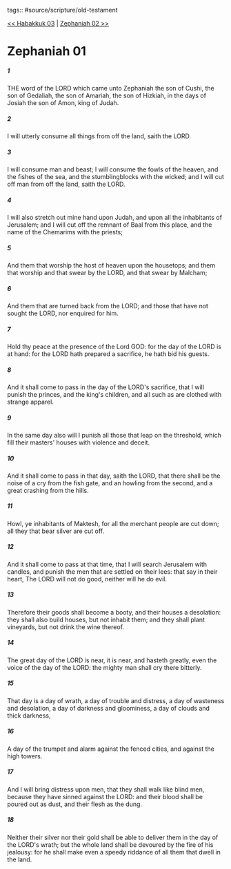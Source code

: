 tags:: #source/scripture/old-testament

[<< Habakkuk 03](/Old_Testament/35_Habakkuk/Habakkuk_03.md) | [Zephaniah 02 >>](/Old_Testament/36_Zephaniah/Zephaniah_02.md)

# Zephaniah 01

##### 1

THE word of the LORD which came unto Zephaniah the son of Cushi, the son of Gedaliah, the son of Amariah, the son of Hizkiah, in the days of Josiah the son of Amon, king of Judah.

##### 2

I will utterly consume all things from off the land, saith the LORD.

##### 3

I will consume man and beast; I will consume the fowls of the heaven, and the fishes of the sea, and the stumblingblocks with the wicked; and I will cut off man from off the land, saith the LORD.

##### 4

I will also stretch out mine hand upon Judah, and upon all the inhabitants of Jerusalem; and I will cut off the remnant of Baal from this place, and the name of the Chemarims with the priests;

##### 5

And them that worship the host of heaven upon the housetops; and them that worship and that swear by the LORD, and that swear by Malcham;

##### 6

And them that are turned back from the LORD; and those that have not sought the LORD, nor enquired for him.

##### 7

Hold thy peace at the presence of the Lord GOD: for the day of the LORD is at hand: for the LORD hath prepared a sacrifice, he hath bid his guests.

##### 8

And it shall come to pass in the day of the LORD's sacrifice, that I will punish the princes, and the king's children, and all such as are clothed with strange apparel.

##### 9

In the same day also will I punish all those that leap on the threshold, which fill their masters' houses with violence and deceit.

##### 10

And it shall come to pass in that day, saith the LORD, that there shall be the noise of a cry from the fish gate, and an howling from the second, and a great crashing from the hills.

##### 11

Howl, ye inhabitants of Maktesh, for all the merchant people are cut down; all they that bear silver are cut off.

##### 12

And it shall come to pass at that time, that I will search Jerusalem with candles, and punish the men that are settled on their lees: that say in their heart, The LORD will not do good, neither will he do evil.

##### 13

Therefore their goods shall become a booty, and their houses a desolation: they shall also build houses, but not inhabit them; and they shall plant vineyards, but not drink the wine thereof.

##### 14

The great day of the LORD is near, it is near, and hasteth greatly, even the voice of the day of the LORD: the mighty man shall cry there bitterly.

##### 15

That day is a day of wrath, a day of trouble and distress, a day of wasteness and desolation, a day of darkness and gloominess, a day of clouds and thick darkness,

##### 16

A day of the trumpet and alarm against the fenced cities, and against the high towers.

##### 17

And I will bring distress upon men, that they shall walk like blind men, because they have sinned against the LORD: and their blood shall be poured out as dust, and their flesh as the dung.

##### 18

Neither their silver nor their gold shall be able to deliver them in the day of the LORD's wrath; but the whole land shall be devoured by the fire of his jealousy: for he shall make even a speedy riddance of all them that dwell in the land.
